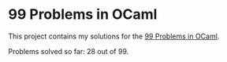 # 99 Problems in OCaml
This project contains my solutions for the [99 Problems in OCaml](https://ocaml.org/learn/tutorials/99problems.html).

Problems solved so far: 28 out of 99.